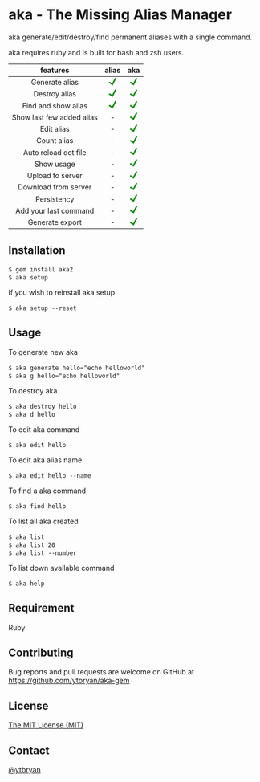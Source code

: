 # aka - The Missing Alias Manager

aka generate/edit/destroy/find permanent aliases with a single command.

aka requires ruby and is built for bash and zsh users.

| features                  | alias                        | aka                  |
| :-----------------------: |:----------------------------:| :-------------------:|
| Generate alias                 |  ![Yes](assets/yes.png)        | ![Yes](assets/yes.png) |
| Destroy alias              |  ![Yes](assets/yes.png)        | ![Yes](assets/yes.png) |
| Find and show alias       |  ![Yes](assets/yes.png)        | ![Yes](assets/yes.png) |
| Show last few added alias |  -                           | ![Yes](assets/yes.png) |
| Edit alias                |  -                           | ![Yes](assets/yes.png) |
| Count alias               |  -                           | ![Yes](assets/yes.png) |
| Auto reload dot file      |  -                           | ![Yes](assets/yes.png) |
| Show usage                |  -                           | ![Yes](assets/yes.png) |
| Upload to server          |  -                           | ![Yes](assets/yes.png) |
| Download from server      |  -                           | ![Yes](assets/yes.png) |
| Persistency               |  -                           | ![Yes](assets/yes.png) |
| Add your last command     |  -                           | ![Yes](assets/yes.png) |
| Generate export           |  -                           | ![Yes](assets/yes.png) |

## Installation

    $ gem install aka2
    $ aka setup

If you wish to reinstall aka setup

    $ aka setup --reset

## Usage

To generate new aka

    $ aka generate hello="echo helloworld"
    $ aka g hello="echo helloworld"

To destroy aka

    $ aka destroy hello
    $ aka d hello

To edit aka command

    $ aka edit hello

To edit aka alias name

    $ aka edit hello --name

To find a aka command

    $ aka find hello

To list all aka created

    $ aka list
    $ aka list 20
    $ aka list --number

To list down available command

    $ aka help

## Requirement

Ruby

## Contributing

Bug reports and pull requests are welcome on GitHub at https://github.com/ytbryan/aka-gem

## License

[The MIT License (MIT)](http://www.opensource.org/licenses/MIT)

## Contact

[@ytbryan](http://www.twitter.com/ytbryan)
